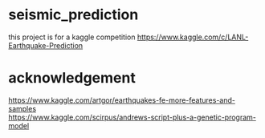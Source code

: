 # seismic_prediction
this project is for a kaggle competition https://www.kaggle.com/c/LANL-Earthquake-Prediction

# acknowledgement
https://www.kaggle.com/artgor/earthquakes-fe-more-features-and-samples  
https://www.kaggle.com/scirpus/andrews-script-plus-a-genetic-program-model
